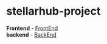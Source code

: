 # stellarhub-project
**Frontend** - [FrontEnd](https://github.com/manishtiwari-45/stellarhub-frontend)
<br>
**backend** - [BackEnd](https://github.com/manishtiwari-45/stellarhub-backend)
